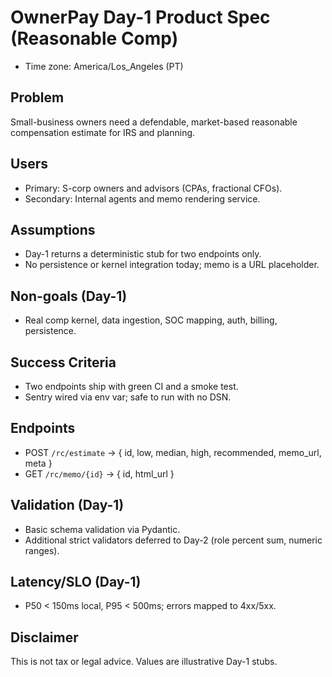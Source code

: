 # OwnerPay Day-1 Product Spec (Reasonable Comp)

- Time zone: America/Los_Angeles (PT)

## Problem
Small-business owners need a defendable, market-based reasonable compensation estimate for IRS and planning.

## Users
- Primary: S-corp owners and advisors (CPAs, fractional CFOs).
- Secondary: Internal agents and memo rendering service.

## Assumptions
- Day-1 returns a deterministic stub for two endpoints only.
- No persistence or kernel integration today; memo is a URL placeholder.

## Non-goals (Day-1)
- Real comp kernel, data ingestion, SOC mapping, auth, billing, persistence.

## Success Criteria
- Two endpoints ship with green CI and a smoke test.
- Sentry wired via env var; safe to run with no DSN.

## Endpoints
- POST `/rc/estimate` → { id, low, median, high, recommended, memo_url, meta }
- GET `/rc/memo/{id}` → { id, html_url }

## Validation (Day-1)
- Basic schema validation via Pydantic.
- Additional strict validators deferred to Day-2 (role percent sum, numeric ranges).

## Latency/SLO (Day-1)
- P50 < 150ms local, P95 < 500ms; errors mapped to 4xx/5xx.

## Disclaimer
This is not tax or legal advice. Values are illustrative Day-1 stubs.

